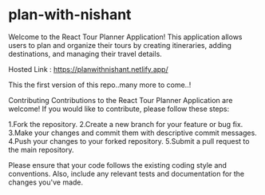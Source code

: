 # plan-with-nishant 

Welcome to the React Tour Planner Application! This application allows users to plan and organize their tours by creating itineraries, adding destinations, and managing their travel details.

Hosted Link : https://planwithnishant.netlify.app/

This the first version of this repo..many more to come..!

Contributing
Contributions to the React Tour Planner Application are welcome! If you would like to contribute, please follow these steps:

1.Fork the repository.
2.Create a new branch for your feature or bug fix.
3.Make your changes and commit them with descriptive commit messages.
4.Push your changes to your forked repository.
5.Submit a pull request to the main repository.

Please ensure that your code follows the existing coding style and conventions. Also, include any relevant tests and documentation for the changes you've made.
